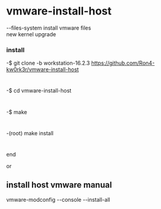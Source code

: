 # vmware-install-host
--files-system install  vmware files  
new kernel upgrade 
### install

-$ git clone -b workstation-16.2.3 https://github.com/Ron4-kw0rk3r/vmware-install-host
#
-$ cd vmware-install-host
#
-$ make 
# 
-(root) make install
# 
end

or

## install host  vmware manual  
vmware-modconfig --console --install-all
